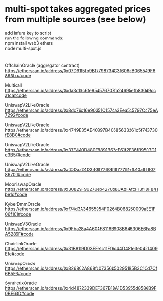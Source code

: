 # multi-spot takes aggregated prices from multiple sources (see below)

add infura key to script \
run the following commands: \
npm install web3 ethers \
node multi-spot.js


#

OffchainOracle (aggregator contract) \
https://etherscan.io/address/0x07D91f5fb9Bf7798734C3f606dB065549F6893bb#code

Multicall \
https://etherscan.io/address/0xda3c19c6fe954576707fa24695efb830d9cca1ca#code

UniswapV2LikeOracle \
https://etherscan.io/address/0x8dc76c16e90351C1574a3Eea5c5797C475eA7292#code

UniswapV2LikeOracle \
https://etherscan.io/address/0x4749B35AE40897B40585633261c5f743730fE8BC#code

UniswapV2LikeOracle \
https://etherscan.io/address/0x37E440D480F8891B62cF61f2E36fB9503D1e3B57#code

UniswapV2LikeOracle \
https://etherscan.io/address/0x45Daa24D246B7780E1877781efb10a889678670d#code

MooniswapOracle \
https://etherscan.io/address/0x30829F90270eb4270d8CAdFAfcF13f1DF841be1d#code

KyberDmmOracle \
https://etherscan.io/address/0xf74d3A34655954F0264B068250009aEE1F06f101#code

UniswapV3Oracle \
https://etherscan.io/address/0x9Fba28a4A604F8116B908B646306E6Fa8BA5286F#code

ChainlinkOracle \
https://etherscan.io/address/0x31B81f9D03EEe1c11Ff6c44D481e3e0451409Efe#code

UniswapOracle \
https://etherscan.io/address/0x826802A868fc07356b502951B5B3C1Cd7Cf6B5E6#code

SynthetixOracle \
https://etherscan.io/address/0x4d4872339DEF367B1BA1D53955d8586B9F0BE63D#code




